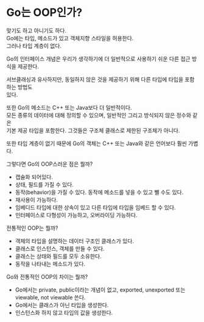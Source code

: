 # Go는 OOP인가?  

맞기도 하고 아니기도 하다.  
Go에는 타입, 메소드가 있고 객체지향 스타일을 허용한다.  
그러나 타입 계층이 없다.  

Go의 인터페이스 개념은 우리가 생각하기에 더 일반적으로 사용하기 쉬운 다른 접근 방식을 제공한다.  

서브클래싱과 유사하지만, 동일하지 않은 것을 제공하기 위해 다른 타입에 타입을 포함하는 방법도  
있다.  

또한 Go의 메소드는 C++ 또는 Java보다 더 일반적이다.  
모든 종류의 데이터에 대해 정의할 수 있으며, 일반적인 그리고 방식되지 않은 정수와 같은  
기본 제공 타입을 포함한다. 그것들은 구조체 클래스로 제한된 구조체가 아니다.

또한 타입 계층이 없기 때문에 Go의 객체는 C++ 또는 Java와 같은 언어보다 훨씬 가볍다.  

그렇다면 Go의 OOP스러운 점은 뭘까? 

* 캡슐화 되어있다. 
* 상태, 필드를 가질 수 있다.
* 동작(behavior)을 가질 수 있다. 동작에 메소드를 넣을 수 있고 뺄 수도 있다.
* 재사용이 가능하다. 
* 임베디드 타입에 대한 상속이 있고 다른 타입에 타입을 임베드 할 수 있다.  
* 인터페이스로 다형성이 가능하고, 오버라이딩 가능하다. 

전통적인 OOP는 뭘까? 

* 객체의 타입을 설명하는 데이터 구조인 클래스가 있다.  
* 클래스로 인스턴스, 객체를 만들 수 있다.  
* 클래스는 상태와 필드를 모두 소유한다. 
* 동작을 나타내는 메소드가 있다. 

Go와 전통적인 OOP의 차이는 뭘까?  

* Go에서는 private, public이라는 개념이 없고, exported, unexported 또는 viewable, not viewable 쓴다.  
* Go에서는 클래스가 아닌 타입을 생성한다.  
* 인스턴스화 하지 않고 타입의 값을 생성한다.  